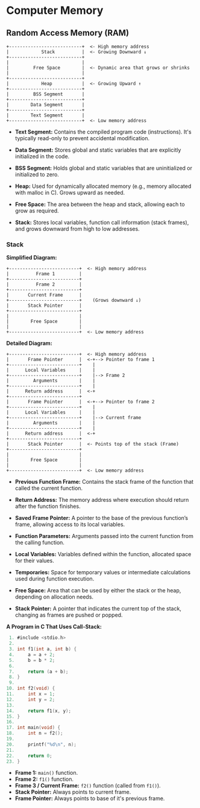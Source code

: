# Computer Memory
## Random Access Memory (RAM)
```plaintext
+---------------------------+  <- High memory address
|            Stack          |  <- Growing Downward ↓
+---------------------------+
|                           |
|         Free Space        |  <- Dynamic area that grows or shrinks
|                           |
+---------------------------+
|            Heap           |  <- Growing Upward ↑
+---------------------------+
|         BSS Segment       |
+---------------------------+
|        Data Segment       |
+---------------------------+
|        Text Segment       |
+---------------------------+  <- Low memory address
```

- **Text Segment:** Contains the compiled program code (instructions). It's typically read-only to prevent accidental modification.

- **Data Segment:** Stores global and static variables that are explicitly initialized in the code.

- **BSS Segment:** Holds global and static variables that are uninitialized or initialized to zero.

- **Heap:** Used for dynamically allocated memory (e.g., memory allocated with malloc in C). Grows upward as needed.

- **Free Space:** The area between the heap and stack, allowing each to grow as required.

- **Stack:** Stores local variables, function call information (stack frames), and grows downward from high to low addresses.

### Stack
**Simplified Diagram:**
```plaintext
+--------------------------+  <- High memory address
|          Frame 1         |
+--------------------------+
|          Frame 2         |
+--------------------------+
|       Current Frame      |
+--------------------------+    (Grows downward ↓)
|       Stack Pointer      |
+--------------------------+
|                          |
|        Free Space        |
|                          |
+--------------------------+  <- Low memory address
```

**Detailed Diagram:**
```plaintext
+--------------------------+  <- High memory address
|       Frame Pointer      |  <-+--> Pointer to frame 1
+--------------------------+    |
|      Local Variables     |    |
+--------------------------+    |--> Frame 2
|         Arguments        |    |
+--------------------------+    |
|      Return address      |  <-+
+--------------------------+
|       Frame Pointer      |  <-+--> Pointer to frame 2
+--------------------------+    |
|      Local Variables     |    |
+--------------------------+    |--> Current frame
|         Arguments        |    |
+--------------------------+    |
|      Return address      |  <-+
+--------------------------+
|       Stack Pointer      |  <- Points top of the stack (Frame)
+--------------------------+
|                          |
|        Free Space        |
|                          |
+--------------------------+  <- Low memory address
```

- **Previous Function Frame:** Contains the stack frame of the function that called the current function.

- **Return Address:** The memory address where execution should return after the function finishes.

- **Saved Frame Pointer:** A pointer to the base of the previous function’s frame, allowing access to its local variables.

- **Function Parameters:** Arguments passed into the current function from the calling function.

- **Local Variables:** Variables defined within the function, allocated space for their values.

- **Temporaries:** Space for temporary values or intermediate calculations used during function execution.

- **Free Space:** Area that can be used by either the stack or the heap, depending on allocation needs.

- **Stack Pointer:** A pointer that indicates the current top of the stack, changing as frames are pushed or popped.

**A Program in C That Uses Call-Stack:**
```c
 1. #include <stdio.h>
 2.
 3. int f1(int a, int b) {
 4.     a = a + 2;
 5.     b = b * 2;
 6.
 7.     return (a + b);
 8. }
 9.
10. int f2(void) {
11.     int x = 1;
12.     int y = 2;
13.
14.     return f1(x, y);
15. }
16.
17. int main(void) {
18.     int n = f2();
19.
20.     printf("%d\n", n);
21.
22.     return 0;
23. }
```

- **Frame 1:** `main()` function.
- **Frame 2:** `f1()` function.
- **Frame 3 / Current Frame:** `f2()` function (called from `f1()`).
- **Stack Pointer:** Always points to current frame.
- **Frame Pointer:** Always points to base of it's previous frame.

